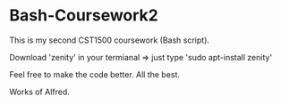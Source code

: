 # Bash-Coursework2
This is my second CST1500 coursework (Bash script). 

Download 'zenity' in your termianal => just type 'sudo apt-install zenity'

Feel free to make the code better. All the best.

Works of Alfred.

